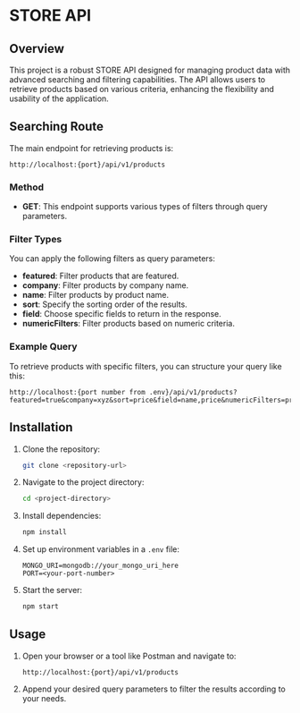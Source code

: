 # STORE API

## Overview

This project is a robust STORE API designed for managing product data with advanced searching and filtering capabilities. The API allows users to retrieve products based on various criteria, enhancing the flexibility and usability of the application.

## Searching Route

The main endpoint for retrieving products is:

```
http://localhost:{port}/api/v1/products
```

### Method

- **GET**: This endpoint supports various types of filters through query parameters.

### Filter Types

You can apply the following filters as query parameters:

- **featured**: Filter products that are featured.
- **company**: Filter products by company name.
- **name**: Filter products by product name.
- **sort**: Specify the sorting order of the results.
- **field**: Choose specific fields to return in the response.
- **numericFilters**: Filter products based on numeric criteria.

### Example Query

To retrieve products with specific filters, you can structure your query like this:

```
http://localhost:{port number from .env}/api/v1/products?featured=true&company=xyz&sort=price&field=name,price&numericFilters=price[>100]
```

## Installation

1. Clone the repository:
   ```bash
   git clone <repository-url>
   ```

2. Navigate to the project directory:
   ```bash
   cd <project-directory>
   ```

3. Install dependencies:
   ```bash
   npm install
   ```

4. Set up environment variables in a `.env` file:
   ```env
   MONGO_URI=mongodb://your_mongo_uri_here
   PORT=<your-port-number>
   ```

5. Start the server:
   ```bash
   npm start
   ```

## Usage

1. Open your browser or a tool like Postman and navigate to:
   ```
   http://localhost:{port}/api/v1/products
   ```
2. Append your desired query parameters to filter the results according to your needs.

